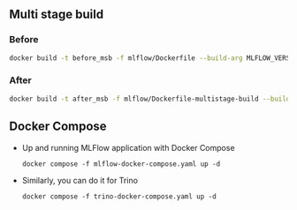 ## Multi stage build
### Before

```bash
docker build -t before_msb -f mlflow/Dockerfile --build-arg MLFLOW_VERSION=2.3.2 mlflow && docker run -p 5000:5000 before_msb
```

### After

```bash
docker build -t after_msb -f mlflow/Dockerfile-multistage-build --build-arg MLFLOW_VERSION=2.3.2 mlflow && docker run -p 5000:5000 after_msb
```

## Docker Compose
- Up and running MLFlow application with Docker Compose
    
    ```shell
    docker compose -f mlflow-docker-compose.yaml up -d
    ```
- Similarly, you can do it for Trino
    
    ```shell
    docker compose -f trino-docker-compose.yaml up -d
    ```